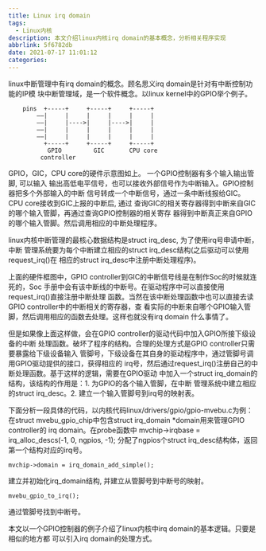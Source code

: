 ```yaml
---
title: Linux irq domain
tags:
  - Linux内核
description: 本文介绍linux内核irq domain的基本概念，分析相关程序实现
abbrlink: 5f6782db
date: 2021-07-17 11:01:12
categories:
---
```


 linux中断管理中有irq domain的概念。顾名思义irq domain是针对有中断控制功能的IP模
 块中断管理域，是一个软件概念。以linux kernel中的GPIO举个例子。
```
    pins  +-----+     +-----+     +-----+
        ——|     |     |     |     |     |
        ——|     |---->|     |---->|     |
        ——|     |     |     |     |     |
        ——|     |     |     |     |     |
          +-----+     +-----+     +-----+
           GPIO         GIC       CPU core
         controller    
```
 GPIO，GIC，CPU core的硬件示意图如上。 一个GPIO控制器有多个输入输出管脚, 可以输入
 输出高低电平信号，也可以接收外部信号作为中断输入。GPIO控制器把多个外部输入的中断
 信号转成一个中断信号，通过一条中断线报给GIC。CPU core接收到GIC上报的中断后, 通过
 查询GIC的相关寄存器得到中断来自GIC的哪个输入管脚，再通过查询GPIO控制器的相关寄存
 器得到中断真正来自GPIO的哪个输入管脚。然后调用相应的中断处理程序。

 linux内核中断管理的最核心数据结构是struct irq_desc, 为了使用irq号申请中断，中断
 管理系统要为每个中断建立相应的struct irq_desc结构(之后驱动可以使用request_irq()在
 相应的struct irq_desc中注册中断处理程序)。

 上面的硬件框图中，GPIO controller到GIC的中断信号线是在制作Soc的时候就连死的，Soc
 手册中会有该中断线的中断号。在驱动程序中可以直接使用request_irq()直接注册中断处理
 函数。当然在该中断处理函数中也可以直接去读GPIO controller中的中断相关的寄存器，查
 看实际的中断来自哪个GPIO输入管脚，然后调用相应的函数去处理。这样也就没有irq domain
 什么事情了。

 但是如果像上面这样做，会在GPIO controller的驱动代码中加入GPIO所接下级设备的中断
 处理函数。破坏了程序的结构。合理的处理方式是GPIO controller只需要暴露给下级设备输入
 管脚号，下级设备在其自身的驱动程序中，通过管脚号调用GPIO驱动提供的接口，获得相应的
 irq号，然后通过request_irq()注册自己的中断处理函数。基于这样的逻辑，需要在GPIO驱动
 中加入一个struct irq_domain的结构，该结构的作用是：1. 为GPIO的各个输入管脚，在中断
 管理系统中建立相应的struct irq_desc。2. 建立一个输入管脚号到irq号的映射表。

 下面分析一段具体的代码，以内核代码linux/drivers/gpio/gpio-mvebu.c为例：
 在struct mvebu_gpio_chip中包含struct irq_domain *domain用来管理GPIO controller的
 irq domain。在probe函数中
	mvchip->irqbase = irq_alloc_descs(-1, 0, ngpios, -1);
 分配了ngpios个struct irq_desc结构体，返回第一个结构对应的irq号。

	mvchip->domain = irq_domain_add_simple();
 建立并初始化irq_domain结构, 并建立从管脚号到中断号的映射。

 	mvebu_gpio_to_irq();
 通过管脚号找到中断号。

 本文以一个GPIO控制器的例子介绍了linux内核中irq domain的基本逻辑。只要是相似的地方都
 可以引入irq domain的处理方式。
